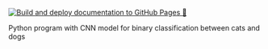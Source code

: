 [![Build and deploy documentation to GitHub Pages 📃](https://github.com/harisankar95/cats-vs-dogs/actions/workflows/publish-docs.yml/badge.svg)](https://github.com/harisankar95/cats-vs-dogs/actions/workflows/publish-docs.yml)

Python program with CNN model for binary classification between cats and dogs
